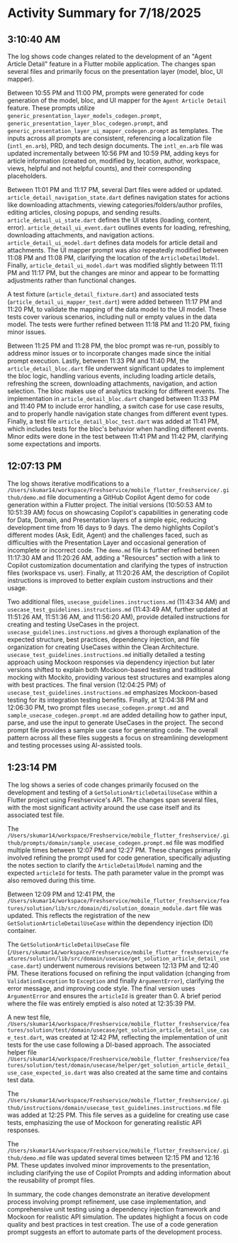 # Activity Summary for 7/18/2025

## 3:10:40 AM
The log shows code changes related to the development of an "Agent Article Detail" feature in a Flutter mobile application.  The changes span several files and primarily focus on the presentation layer (model, bloc, UI mapper).

Between 10:55 PM and 11:00 PM, prompts were generated for code generation of the model, bloc, and UI mapper for the `Agent Article Detail` feature. These prompts utilize  `generic_presentation_layer_models_codegen.prompt`, `generic_presentation_layer_bloc_codegen.prompt`, and `generic_presentation_layer_ui_mapper_codegen.prompt` as templates.  The inputs across all prompts are consistent, referencing a localization file (`intl_en.arb`), PRD, and tech design documents. The `intl_en.arb` file was updated incrementally between 10:56 PM and 10:59 PM, adding keys for article information (created on, modified by, location, author, workspace, views, helpful and not helpful counts), and their corresponding placeholders.

Between 11:01 PM and 11:17 PM, several Dart files were added or updated. `article_detail_navigation_state.dart` defines navigation states for actions like downloading attachments, viewing categories/folders/author profiles, editing articles, closing popups, and sending results. `article_detail_ui_state.dart` defines the UI states (loading, content, error).  `article_detail_ui_event.dart` outlines events for loading, refreshing, downloading attachments, and navigation actions.  `article_detail_ui_model.dart` defines data models for article detail and attachments.   The UI mapper prompt was also repeatedly modified between 11:08 PM and 11:08 PM, clarifying the location of the `ArticleDetailModel`. Finally, `article_detail_ui_model.dart` was modified slightly between 11:11 PM and 11:17 PM, but the changes are minor and appear to be formatting adjustments rather than functional changes.

A test fixture (`article_detail_fixture.dart`) and associated tests (`article_detail_ui_mapper_test.dart`) were added between 11:17 PM and 11:20 PM, to validate the mapping of the data model to the UI model.   These tests cover various scenarios, including null or empty values in the data model. The tests were further refined between 11:18 PM and 11:20 PM, fixing minor issues.

Between 11:25 PM and 11:28 PM, the bloc prompt was re-run, possibly to address minor issues or to incorporate changes made since the initial prompt execution. Lastly, between 11:33 PM and 11:40 PM, the `article_detail_bloc.dart` file underwent significant updates to implement the bloc logic, handling various events, including loading article details, refreshing the screen, downloading attachments, navigation, and action selection. The bloc makes use of analytics tracking for different events.  The implementation in `article_detail_bloc.dart` changed between 11:33 PM and 11:40 PM to include error handling, a switch case for use case results, and to properly handle navigation state changes from different event types. Finally, a test file `article_detail_bloc_test.dart` was added at 11:41 PM, which includes tests for the bloc's behavior when handling different events.  Minor edits were done in the test between 11:41 PM and 11:42 PM, clarifying some expectations and imports.


## 12:07:13 PM
The log shows iterative modifications to a `/Users/skumar14/workspace/Freshservice/mobile_flutter_freshservice/.github/demo.md` file documenting a GitHub Copilot Agent demo for code generation within a Flutter project.  The initial versions (10:50:53 AM to 10:51:39 AM) focus on showcasing Copilot's capabilities in generating code for Data, Domain, and Presentation layers of a simple epic, reducing development time from 16 days to 9 days.  The demo highlights Copilot's different modes (Ask, Edit, Agent) and the challenges faced, such as difficulties with the Presentation Layer and occasional generation of incomplete or incorrect code.  The  `demo.md` file is further refined between 11:17:30 AM and 11:20:26 AM, adding a "Resources" section with a link to Copilot customization documentation and clarifying the types of instruction files (workspace vs. user).  Finally, at 11:20:26 AM, the description of Copilot instructions is improved to better explain custom instructions and their usage.

Two additional files, `usecase_guidelines.instructions.md` (11:43:34 AM) and `usecase_test_guidelines.instructions.md` (11:43:49 AM, further updated at 11:51:26 AM, 11:51:36 AM, and 11:56:20 AM), provide detailed instructions for creating and testing UseCases in the project. `usecase_guidelines.instructions.md` gives a thorough explanation of the expected structure, best practices, dependency injection, and file organization for creating UseCases within the Clean Architecture.  `usecase_test_guidelines.instructions.md` initially detailed a testing approach using Mockoon responses via dependency injection but later versions shifted to explain both Mockoon-based testing and traditional mocking with Mockito, providing various test structures and examples along with best practices.  The final version (12:04:25 PM) of `usecase_test_guidelines.instructions.md` emphasizes Mockoon-based testing for its integration testing benefits. Finally, at 12:04:38 PM and 12:06:30 PM, two prompt files `usecase_codegen.prompt.md` and `sample_usecase_codegen.prompt.md` are added detailing how to gather input, parse, and use the input to generate UseCases in the project.  The second prompt file provides a sample use case for generating code.  The overall pattern across all these files suggests a focus on streamlining development and testing processes using AI-assisted tools.


## 1:23:14 PM
The log shows a series of code changes primarily focused on the development and testing of a `GetSolutionArticleDetailUseCase` within a Flutter project using Freshservice's API.  The changes span several files, with the most significant activity around the use case itself and its associated test file.

The `/Users/skumar14/workspace/Freshservice/mobile_flutter_freshservice/.github/prompts/domain/sample_usecase_codegen.prompt.md` file was modified multiple times between 12:07 PM and 12:27 PM. These changes primarily involved refining the prompt used for code generation, specifically adjusting the notes section to clarify the `ArticleDetailModel` naming and the expected `articleId` for tests. The path parameter value in the prompt was also removed during this time.

Between 12:09 PM and 12:41 PM, the `/Users/skumar14/workspace/Freshservice/mobile_flutter_freshservice/features/solution/lib/src/domain/di/solution_domain_module.dart` file was updated. This reflects the registration of the new `GetSolutionArticleDetailUseCase` within the dependency injection (DI) container.

The `GetSolutionArticleDetailUseCase` file (`/Users/skumar14/workspace/Freshservice/mobile_flutter_freshservice/features/solution/lib/src/domain/usecase/get_solution_article_detail_use_case.dart`) underwent numerous revisions between 12:13 PM and 12:40 PM. These iterations focused on refining the input validation (changing from `ValidationException` to `Exception` and finally `ArgumentError`), clarifying the error message, and improving code style. The final version uses `ArgumentError` and ensures the `articleId` is greater than 0.  A brief period where the file was entirely emptied is also noted at 12:35:39 PM.

A new test file, `/Users/skumar14/workspace/Freshservice/mobile_flutter_freshservice/features/solution/test/domain/usecase/get_solution_article_detail_use_case_test.dart`, was created at 12:42 PM, reflecting the implementation of unit tests for the use case following a DI-based approach.  The associated helper file `/Users/skumar14/workspace/Freshservice/mobile_flutter_freshservice/features/solution/test/domain/usecase/helper/get_solution_article_detail_use_case_expected_io.dart` was also created at the same time and contains test data.

The `/Users/skumar14/workspace/Freshservice/mobile_flutter_freshservice/.github/instructions/domain/usecase_test_guidelines.instructions.md` file was added at 12:25 PM. This file serves as a guideline for creating use case tests, emphasizing the use of Mockoon for generating realistic API responses.

The `/Users/skumar14/workspace/Freshservice/mobile_flutter_freshservice/.github/demo.md` file was updated several times between 12:15 PM and 12:16 PM. These updates involved minor improvements to the presentation, including clarifying the use of Copilot Prompts and adding information about the reusability of prompt files.

In summary, the code changes demonstrate an iterative development process involving prompt refinement, use case implementation, and comprehensive unit testing using a dependency injection framework and Mockoon for realistic API simulation. The updates highlight a focus on code quality and best practices in test creation.  The use of a code generation prompt suggests an effort to automate parts of the development process.
